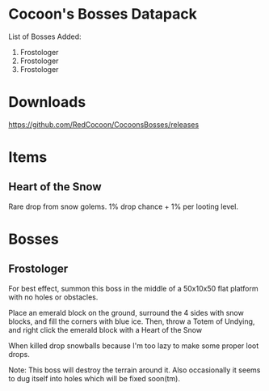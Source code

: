 # Cocoon's Bosses Datapack
List of Bosses Added:
1) Frostologer
2) Frostologer
3) Frostologer

# Downloads
https://github.com/RedCocoon/CocoonsBosses/releases

# Items
## Heart of the Snow
Rare drop from snow golems. 1% drop chance + 1% per looting level.

# Bosses
## Frostologer
For best effect, summon this boss in the middle of a 50x10x50 flat platform with no holes or obstacles.

Place an emerald block on the ground, surround the 4 sides with snow blocks, and fill the corners with blue ice.
Then, throw a Totem of Undying, and right click the emerald block with a Heart of the Snow

When killed drop snowballs because I'm too lazy to make some proper loot drops.

Note: This boss will destroy the terrain around it. Also occasionally it seems to dug itself into holes which will be fixed soon(tm).
